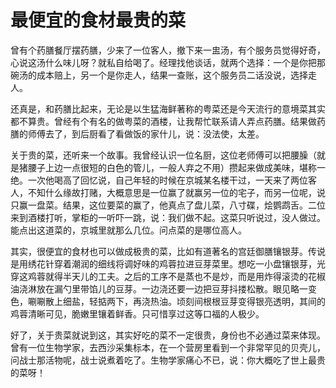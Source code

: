 # 最便宜的食材最贵的菜

曾有个药膳餐厅摆药膳，少来了一位客人，撤下来一盅汤，有个服务员觉得好奇，心说这汤什么味儿呀？就私自给喝了。经理找他谈话，就两个选择：一个是你把那碗汤的成本赔上，另一个是你走人，结果一查账，这个服务员二话没说，选择走人。 

还真是，和药膳比起来，无论是以生猛海鲜著称的粤菜还是今天流行的意境菜其实都不算贵。曾经有个有名的做粤菜的酒楼，让我帮忙联系请人弄点药膳。结果做药膳的师傅去了，到后厨看了看做饭的家什儿，说：没法使，太差。 

关于贵的菜，还听来一个故事。我曾经认识一位名厨，这位老师傅可以把腰臊（就是猪腰子上边一点很短的白色的管儿，一般人弃之不用）攒起来做成美味，堪称一绝。一次他喝高了回忆说，自己年轻的时候在京城某名楼干过，一天来了两位客人，不知什么缘故打赌，大概意思是一位赢了就赢另一位的宅子，而另一位呢，说只赢一盘菜。结果，这位要菜的赢了，他真点了盘儿菜，八寸碟，烩鹦鹉舌。二位来到酒楼打听，掌柜的一听吓一跳，说：我们做不起。这菜只听说过，没人做过。能点出这道菜的，京城里就那么几位。问点菜的是哪位高人。 

其实，很便宜的食材也可以做成极贵的菜，比如有道著名的宫廷御膳镶银芽。传说是用绣花针穿着潮润的细线将调好味的鸡蓉拉进豆芽菜里。想吃一小盘镶银芽，光穿这鸡蓉就得半天儿的工夫。之后的工序不是蒸也不是炒，而是用炸得滚烫的花椒油浇淋放在漏勺里带馅儿的豆芽。一边浇还要一边把豆芽抖搂松散。眼见略一变色，唰唰散上细盐，轻掂两下，再浇热油。顷刻间根根豆芽变得银亮透明，其间的鸡蓉清晰可见，脆嫩里镶着鲜香。只可惜享过这等口福的人极少。 

好了，关于贵菜就说到这，其实好吃的菜不一定很贵，身份也不必通过菜来体现。曾有一位生物学家，去西沙采集标本，在一个营房里看到一个非常罕见的贝壳儿，问战士那活物呢，战士说煮着吃了。生物学家痛心不已，说：你大概吃了世上最贵的菜呀！